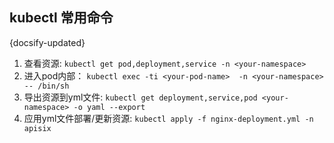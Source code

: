 ## kubectl 常用命令
{docsify-updated}

1. 查看资源: `kubectl get pod,deployment,service -n <your-namespace>`
2. 进入pod内部： `kubectl exec -ti <your-pod-name>  -n <your-namespace>  -- /bin/sh`
3. 导出资源到yml文件: `kubectl get deployment,service,pod <your-namespace> -o yaml --export`
4. 应用yml文件部署/更新资源: `kubectl apply -f nginx-deployment.yml -n apisix`

